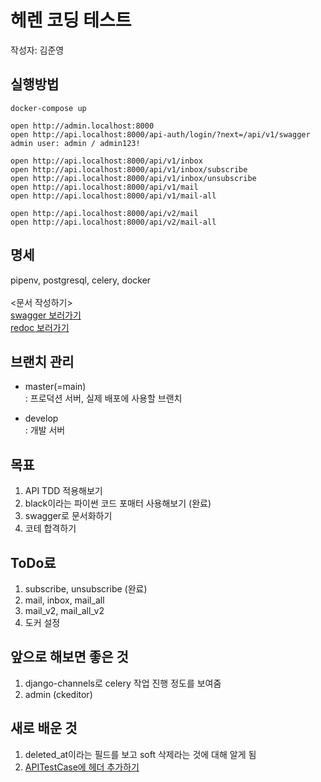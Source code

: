 # 헤렌 코딩 테스트

작성자: 김준영

## 실행방법
```shell script
docker-compose up

open http://admin.localhost:8000
open http://api.localhost:8000/api-auth/login/?next=/api/v1/swagger
admin user: admin / admin123!

open http://api.localhost:8000/api/v1/inbox
open http://api.localhost:8000/api/v1/inbox/subscribe
open http://api.localhost:8000/api/v1/inbox/unsubscribe
open http://api.localhost:8000/api/v1/mail
open http://api.localhost:8000/api/v1/mail-all

open http://api.localhost:8000/api/v2/mail
open http://api.localhost:8000/api/v2/mail-all
```

## 명세
pipenv, postgresql, celery, docker <br><br>
<문서 작성하기> <br>
[swagger 보러가기](http://api.localhost:8000/api-auth/login/?next=/api/v1/swagger) <br>
[redoc 보러가기](http://api.localhost:8000/api-auth/login/?next=/api/v1/redoc)


## 브랜치 관리
- master(=main) <br>
: 프로덕션 서버, 실제 배포에 사용할 브랜치 <br>

- develop <br>
: 개발 서버 <br>

## 목표
1. API TDD 적용해보기
2. black이라는 파이썬 코드 포매터 사용해보기 (완료)
3. swagger로 문서화하기
4. 코테 합격하기

## ToDo료
1. subscribe, unsubscribe (완료)
2. mail, inbox, mail_all
3. mail_v2, mail_all_v2
4. 도커 설정

## 앞으로 해보면 좋은 것
1. django-channels로 celery 작업 진행 정도를 보여줌
2. admin (ckeditor)

## 새로 배운 것
1. deleted_at이라는 필드를 보고 soft 삭제라는 것에 대해 알게 됨
2. [APITestCase에 헤더 추가하기](https://stackoverflow.com/questions/58173919/request-headers-in-apitestcase)
